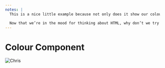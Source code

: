 ```yaml
---
notes: |
  This is a nice little example because not only does it show our colour and some details about it, you can also see how our text scales and text colours will fair on it in terms of accessibility. Which is super useful if you’re coming to the design system looking for a colour that you can use.

  Now that we’re in the mood for thinking about HTML, why don’t we try to  build most of your design system just using HTML and CSS. Sure if you’re using Ember you can still use Ember Components all over the place, but if you focus on HTML and CSS this is really the core of the Universal Design System that I wanted to talk about.
---
```


# Colour Component

![Chris](/images/colour-component.png)
